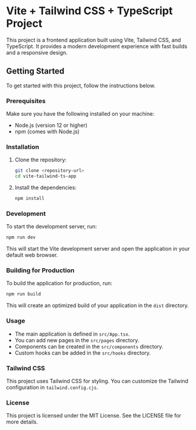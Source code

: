 # Vite + Tailwind CSS + TypeScript Project

This project is a frontend application built using Vite, Tailwind CSS, and TypeScript. It provides a modern development experience with fast builds and a responsive design.

## Getting Started

To get started with this project, follow the instructions below.

### Prerequisites

Make sure you have the following installed on your machine:

- Node.js (version 12 or higher)
- npm (comes with Node.js)

### Installation

1. Clone the repository:

   ```bash
   git clone <repository-url>
   cd vite-tailwind-ts-app
   ```

2. Install the dependencies:

   ```bash
   npm install
   ```

### Development

To start the development server, run:

```bash
npm run dev
```

This will start the Vite development server and open the application in your default web browser.

### Building for Production

To build the application for production, run:

```bash
npm run build
```

This will create an optimized build of your application in the `dist` directory.

### Usage

- The main application is defined in `src/App.tsx`.
- You can add new pages in the `src/pages` directory.
- Components can be created in the `src/components` directory.
- Custom hooks can be added in the `src/hooks` directory.

### Tailwind CSS

This project uses Tailwind CSS for styling. You can customize the Tailwind configuration in `tailwind.config.cjs`.

### License

This project is licensed under the MIT License. See the LICENSE file for more details.
